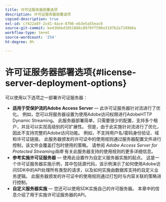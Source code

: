 ```yaml
---
title: 许可证服务器部署选项
description: 许可证服务器部署选项
copied-description: true
exl-id: c7422a8f-2cd1-4ace-8706-eb3e5a55eac6
source-git-commit: be43bbbd1051886c8979ff590a3197b2a7249b6a
workflow-type: tm+mt
source-wordcount: '254'
ht-degree: 0%

---
```


# 许可证服务器部署选项{#license-server-deployment-options}

可以使用以下选项之一部署许可证服务器：

* **适用于受保护流的Adobe Access Server**  — 此许可证服务器针对流进行了优化。 例如，您可以将服务器设置为使用Adobe访问权限进行AdobeHTTP Dynamic Streaming。 此服务器部署简单，只需要很少的配置，支持多个租户，并且可以实现高级别的可扩展性。 但是，由于此实施针对流进行了优化，因此不支持完整的Adobe访问功能。 例如，不支持用户名/密码身份验证、域和许可证链接。 此服务器颁发的许可证中的使用规则通过服务器配置文件进行控制，该文件会覆盖打包时使用的策略。 请参阅 *Adobe Access Server for Protected Streaming指南* 有关此服务器支持的使用规则的更多详细信息。
* **参考实施许可证服务器**  — 使用此设置作为自定义服务器实施的起点。 这是一个许可证服务器实施示例，其中包括源代码，该示例演示了如何使用Adobe访问SDK中的API处理所有类型的请求，以及如何实施由数据库支持的自定义业务逻辑。 此服务器颁发的许可证中的使用规则通过打包时与内容关联的策略进行控制。
* **自定义服务器实施**  — 您还可以使用SDK实施自己的许可服务器。 本章中的信息介绍了用于实施许可证服务器的API。
